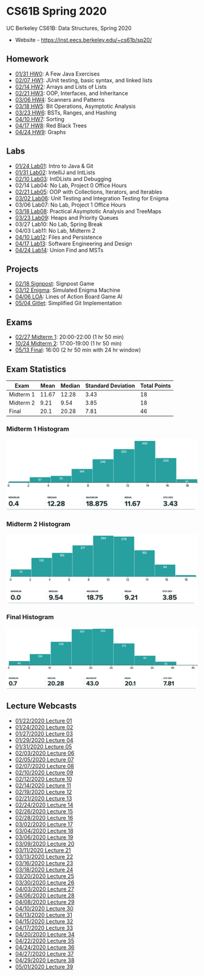 # CS61B Spring 2020
UC Berkeley CS61B: Data Structures, Spring 2020

* Website - https://inst.eecs.berkeley.edu/~cs61b/sp20/

## Homework
* [01/31 HW0](homework/hw0): A Few Java Exercises
* [02/07 HW1](homework/hw1): JUnit testing, basic syntax, and linked lists
* [02/14 HW2](homework/hw2): Arrays and Lists of Lists
* [02/21 HW3](homework/hw3): OOP, Interfaces, and Inheritance
* [03/06 HW4](homework/hw4): Scanners and Patterns
* [03/18 HW5](homework/hw5): Bit Operations, Asymptotic Analysis
* [03/23 HW6](homework/hw6): BSTs, Ranges, and Hashing
* [04/10 HW7](homework/hw7): Sorting
* [04/17 HW8](homework/hw8): Red Black Trees
* [04/24 HW9](homework/hw9): Graphs

## Labs
* [01/24 Lab01](labs/lab01): Intro to Java & Git
* [01/31 Lab02](labs/lab02): IntelliJ and IntLists
* [02/10 Lab03](labs/lab03): IntDLists and Debugging
*  02/14 Lab04: No Lab, Project 0 Office Hours
* [02/21 Lab05](labs/lab05): OOP with Collections, Iterators, and Iterables
* [03/02 Lab06](labs/lab06): Unit Testing and Integration Testing for Enigma
*  03/06 Lab07: No Lab, Project 1 Office Hours
* [03/18 Lab08](labs/lab08): Practical Asymptotic Analysis and TreeMaps
* [03/23 Lab09](labs/lab09): Heaps and Priority Queues
*  03/27 Lab10: No Lab, Spring Break
*  04/03 Lab11: No Lab, Midterm 2
* [04/10 Lab12](labs/lab12): Files and Persistence
* [04/17 Lab13](labs/lab13): Software Engineering and Design
* [04/24 Lab14](labs/lab14): Union Find and MSTs

## Projects
* [02/18 Signpost](projects/proj0): Signpost Game
* [03/12   Enigma](projects/proj1): Simulated Enigma Machine
* [04/06      LOA](projects/proj2): Lines of Action Board Game AI
* [05/04   Gitlet](projects/proj3): Simplified Git Implementation

## Exams
* [02/27 Midterm 1](exams/midterm-1): 20:00-22:00 (1 hr 50 min)
* [10/24 Midterm 2](exams/midterm-2): 17:00-19:00 (1 hr 50 min)
* [05/13     Final](exams/final): 16:00 (2 hr 50 min with 24 hr window)

## Exam Statistics
|Exam     |Mean |Median|Standard Deviation|Total Points|
|---------|-----|------|------------------|------------|
|Midterm 1|11.67|12.28 |3.43              |18          |
|Midterm 2|9.21 |9.54  |3.85              |18          |
|Final    |20.1 |20.28 |7.81              |46          |

### Midterm 1 Histogram
![Midterm 1 Histogram](exams/midterm-1/mt1.png)

### Midterm 2 Histogram
![Midterm 2 Histogram](exams/midterm-2/mt2.png)

### Final Histogram
![Final Histogram](exams/final/final.png)

## Lecture Webcasts
* [01/22/2020 Lecture 01](https://youtu.be/XH6BF7AzIfk)
* [01/24/2020 Lecture 02](https://youtu.be/JQrkIW1Hka0)
* [01/27/2020 Lecture 03](https://youtu.be/5LG-FEPTrlk)
* [01/29/2020 Lecture 04](https://youtu.be/371-yQbrv5o)
* [01/31/2020 Lecture 05](https://youtu.be/BF7YnwQi8CY)
* [02/03/2020 Lecture 06](https://youtu.be/4ZHkiL4K9wY)
* [02/05/2020 Lecture 07](https://youtu.be/HqUF_tKD2wc)
* [02/07/2020 Lecture 08](https://youtu.be/5PW0QU6VjSM)
* [02/10/2020 Lecture 09](https://youtu.be/puPrSKxqSEc)
* [02/12/2020 Lecture 10](https://youtu.be/fFH_N8XTlZY)
* [02/14/2020 Lecture 11](https://youtu.be/X7vCUXx2WRw)
* [02/19/2020 Lecture 12](https://youtu.be/Rjevd4tsZJk)
* [02/21/2020 Lecture 13](https://youtu.be/vxKspKFjyrc)
* [02/24/2020 Lecture 14](https://youtu.be/U5qUV59QDSg)
* [02/26/2020 Lecture 15](https://youtu.be/F3lXG-LRhU4)
* [02/28/2020 Lecture 16](https://youtu.be/GGdibL0AuG4)
* [03/02/2020 Lecture 17](https://youtu.be/tLZ71N3QEcg)
* [03/04/2020 Lecture 18](https://youtu.be/xT8dphbsWJs)
* [03/06/2020 Lecture 19](https://youtu.be/mIzW2A9T8Dg)
* [03/09/2020 Lecture 20](https://youtu.be/wTcCSwmAsM4)
* [03/11/2020 Lecture 21](https://youtu.be/N-sZVR7DfKE)
* [03/13/2020 Lecture 22](https://youtu.be/Pj3kvN0pe-E)
* [03/16/2020 Lecture 23](https://youtu.be/CJI2ys7T4lA)
* [03/18/2020 Lecture 24](https://youtu.be/74oO4AiTo1k)
* [03/20/2020 Lecture 25](https://youtu.be/hfHYN9CMjD4)
* [03/30/2020 Lecture 26](https://youtu.be/Higfu4kr7xI)
* [04/03/2020 Lecture 27](https://youtu.be/s-uWgh6ZemU)
* [04/06/2020 Lecture 28](https://youtu.be/wukcKaGREJM)
* [04/08/2020 Lecture 29](https://youtu.be/2JkEZH4i1UY)
* [04/10/2020 Lecture 30](https://youtu.be/vRL13Oh0MNk)
* [04/13/2020 Lecture 31](https://youtu.be/ND8x9xBsVEc)
* [04/15/2020 Lecture 32](https://youtu.be/42OzMcaC4_s)
* [04/17/2020 Lecture 33](https://youtu.be/MpAyV1ENqaI)
* [04/20/2020 Lecture 34](https://youtu.be/4EyVtZZjfjk)
* [04/22/2020 Lecture 35](https://youtu.be/JZkkpXMGem4)
* [04/24/2020 Lecture 36](https://youtu.be/J9WwgE4obHU)
* [04/27/2020 Lecture 37](https://youtu.be/XOexCLfVbbA)
* [04/29/2020 Lecture 38](https://youtu.be/HvGYOYo8B8k)
* [05/01/2020 Lecture 39](https://youtu.be/LLRYD1McTDk)
